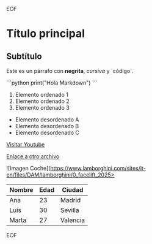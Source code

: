 EOF
# Título principal

## Subtítulo

Este es un párrafo con **negrita**, *cursiva* y \`código\`.

\`\`\`python
print("Hola Markdown")
\`\`\`

1. Elemento ordenado 1  
2. Elemento ordenado 2  
3. Elemento ordenado 3  

- Elemento desordenado A  
- Elemento desordenado B  
- Elemento desordenado C  

[Visitar Youtube](https://youtube.com)  

[Enlace a otro archivo](archivo2.md)  

![Imagen Coche](https://www.lamborghini.com/sites/it-en/files/DAM/lamborghini/0_facelift_2025>

| Nombre | Edad | Ciudad |
|--------|------|--------|
| Ana    | 23   | Madrid |
| Luis   | 30   | Sevilla |
| Marta  | 27   | Valencia |
EOF
